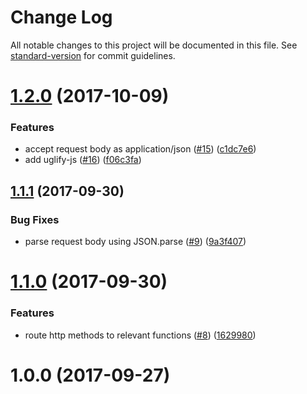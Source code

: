 # Change Log

All notable changes to this project will be documented in this file. See [standard-version](https://github.com/conventional-changelog/standard-version) for commit guidelines.

<a name="1.2.0"></a>
# [1.2.0](https://github.com/azure-seed/azure-functions-typescript/compare/v1.1.0...v1.2.0) (2017-10-09)


### Features

* accept request body as application/json ([#15](https://github.com/azure-seed/azure-functions-typescript/issues/15)) ([c1dc7e6](https://github.com/azure-seed/azure-functions-typescript/commit/c1dc7e6))
* add uglify-js ([#16](https://github.com/azure-seed/azure-functions-typescript/issues/16)) ([f06c3fa](https://github.com/azure-seed/azure-functions-typescript/commit/f06c3fa))



<a name="1.1.1"></a>
## [1.1.1](https://github.com/azure-seed/azure-functions-typescript/compare/v1.1.0...v1.1.1) (2017-09-30)


### Bug Fixes

* parse request body using JSON.parse ([#9](https://github.com/azure-seed/azure-functions-typescript/issues/9)) ([9a3f407](https://github.com/azure-seed/azure-functions-typescript/commit/9a3f407))



<a name="1.1.0"></a>
# [1.1.0](https://github.com/azure-seed/azure-functions-typescript/compare/v1.0.0...v1.1.0) (2017-09-30)


### Features

* route http methods to relevant functions ([#8](https://github.com/azure-seed/azure-functions-typescript/issues/8)) ([1629980](https://github.com/azure-seed/azure-functions-typescript/commit/1629980))



<a name="1.0.0"></a>
# 1.0.0 (2017-09-27)
